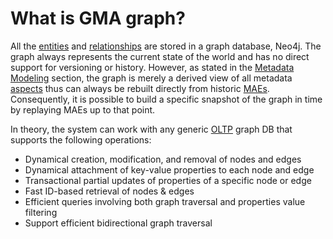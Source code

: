 # What is GMA graph?

All the [entities](entity.md) and [relationships](relationship.md) are stored in a graph database, Neo4j. 
The graph always represents the current state of the world and has no direct support for versioning or history. 
However, as stated in the [Metadata Modeling](../modeling/metadata-model.md) section, 
the graph is merely a derived view of all metadata [aspects](aspect.md) thus can always be rebuilt directly from historic [MAEs](mxe.md#metadata-audit-event-mae). 
Consequently, it is possible to build a specific snapshot of the graph in time by replaying MAEs up to that point.

In theory, the system can work with any generic [OLTP](https://en.wikipedia.org/wiki/Online_transaction_processing) graph DB that supports the following operations:
* Dynamical creation, modification, and removal of nodes and edges
* Dynamical attachment of key-value properties to each node and edge
* Transactional partial updates of properties of a specific node or edge
* Fast ID-based retrieval of nodes & edges
* Efficient queries involving both graph traversal and properties value filtering
* Support efficient bidirectional graph traversal
